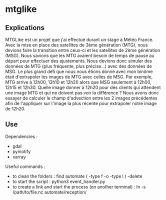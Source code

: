 # mtglike

## Explications

MTGLike est un projet que j'ai effectué durant un stage à Météo France.
Avec la mise en place des satellites de 3ème génération (MTG), nous devions faire la transition entre ceux-ci et les satellites de 2ème génération (MSG).
Nous savions que les MTG avaient besoin de temps de pause au départ pour effectuer des ajustements.
Nous devions donc simuler des données de MTG (plus fréquente, plus précise...) avec des données de MSG.
Le plus grand défi que nous nous étions donné avec mon binôme était d'extrapoler les images de MTG avec celles de MSG.
Par exemple, MTG arrive à 12h00, 12h10 et 12h20 alors que MSG seulement à 12h00, 12h15 et 12h30.
Quelle image donner à 12h20 pour des clients qui attendent une image MTG et qui ne doivent pas voir la différence ?
Nous avons donc essayer de calculer le champ d'advection entre les 2 images précédentes afin de l'appliquer sur l'image la plus récente pour extrapoler notre image de 12h20.

## Use

Dependencies :
- gdal
- pyinotify
- xarray

Useful commands :
- to clean the folders : find automate \( -type f -o -type l \) -delete
- to start the script : python3 event_handler.py
- to create a link and start the process (on another terminal) : ln -s /path/to/file.nc automate/reception/
